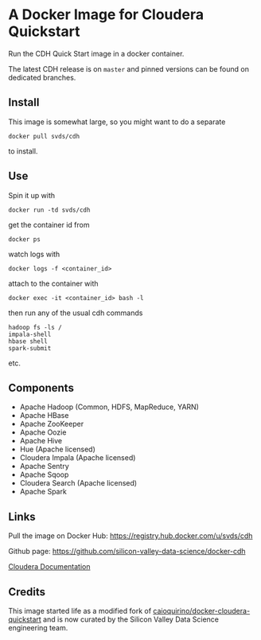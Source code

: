 
# A Docker Image for Cloudera Quickstart

Run the CDH Quick Start image in a docker container.

The latest CDH release is on `master` and pinned versions can be found on
dedicated branches.


## Install

This image is somewhat large, so you might want to do a separate

    docker pull svds/cdh

to install.


## Use

Spin it up with 

    docker run -td svds/cdh

get the container id from

    docker ps

watch logs with

    docker logs -f <container_id>

attach to the container with

    docker exec -it <container_id> bash -l

then run any of the usual cdh commands

    hadoop fs -ls /
    impala-shell
    hbase shell
    spark-submit

etc.


## Components

- Apache Hadoop (Common, HDFS, MapReduce, YARN)
- Apache HBase
- Apache ZooKeeper
- Apache Oozie
- Apache Hive
- Hue (Apache licensed)
- Cloudera Impala (Apache licensed)
- Apache Sentry
- Apache Sqoop
- Cloudera Search (Apache licensed)
- Apache Spark


## Links

Pull the image on Docker Hub: https://registry.hub.docker.com/u/svds/cdh

Github page: https://github.com/silicon-valley-data-science/docker-cdh

[Cloudera Documentation](http://www.cloudera.com/content/cloudera/en/documentation/core/latest/)


## Credits

This image started life as a modified fork of
[caioquirino/docker-cloudera-quickstart](https://github.com/caioquirino/docker-cloudera-quickstart.git)
and is now curated by the Silicon Valley Data Science engineering team.

